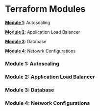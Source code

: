 # Terraform Modules
[**Module 1**](#mod1): Autoscaling

[**Module 2**](#mod2): Application Load Balancer

[**Module 3**](#mod3): Database

[**Module 4**](#mod4): Netowrk Configurations

<a id='mod1'></a>
### Module 1: Autoscaling




<a id='mod2'></a>
### Module 2: Application Load Balancer




<a id='mod3'></a>
### Module 3: Database




<a id='mod4'></a>
### Module 4: Network Configurations



